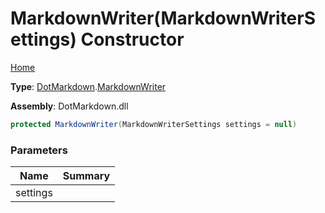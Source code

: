 # MarkdownWriter\(MarkdownWriterSettings\) Constructor

[Home](../../../README.md)

**Type**: [DotMarkdown](../../README.md)\.[MarkdownWriter](../README.md)

**Assembly**: DotMarkdown\.dll

```csharp
protected MarkdownWriter(MarkdownWriterSettings settings = null)
```

### Parameters

| Name | Summary |
| ---- | ------- |
| settings | |

